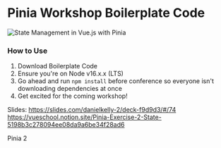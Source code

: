 # Pinia Workshop Boilerplate Code

![State Management in Vue.js with Pinia](readme-screenshot.png)

### How to Use

1. Download Boilerplate Code
2. Ensure you're on Node v16.x.x (LTS)
3. Go ahead and run `npm install` before conference so everyone isn't downloading dependencies at once
4. Get excited for the coming workshop!

Slides:
https://slides.com/danielkelly-2/deck-f9d9d3/#/74
https://vueschool.notion.site/Pinia-Exercise-2-State-5198b3c278094ee08da9a6be34f28ad6

Pinia 2
